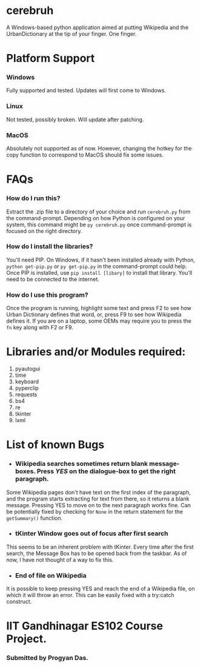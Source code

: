# cerebruh
A Windows-based python application aimed at putting Wikipedia and the UrbanDictionary at the tip of your finger. One finger.

# Platform Support

### Windows
Fully supported and tested. Updates will first come to Windows.

### Linux
Not tested, possibly broken. Will update after patching.

### MacOS
Absolutely not supported as of now. However, changing the hotkey for the copy function to correspond to MacOS should fix some issues.

# FAQs

### How do I run this?
Extract the .zip file to a directory of your choice and run ```cerebruh.py``` from the command-prompt.
Depending on how Python is configured on your system, this command might be ```py cerebruh.py``` once command-prompt is focused on the right directory.

### How do I install the libraries?
You'll need PIP. On Windows, if it hasn't been installed already with Python, ```python get-pip.py``` or ```py get-pip.py``` in the command-prompt could help.
Once PIP is installed, use ```pip install [libary]``` to install that library. You'll need to be connected to the internet.

### How do I use this program?
Once the program is running, highlight some text and press F2 to see how Urban Dictionary defines that word, or, press F9 to see how Wikipedia defines it. If you are on a laptop, some OEMs may require you to press the ```fn``` key along with F2 or F9. 


# Libraries and/or Modules required:
  1. pyautogui
  2. time
  3. keyboard
  4. pyperclip
  5. requests
  6. bs4
  7. re
  8. tkinter
  9. lxml
  
  # List of known Bugs

+ ### Wikipedia searches sometimes return blank message-boxes. Press *YES* on the dialogue-box to get the right paragraph.
Some Wikipedia pages don't have text on the first index of the paragraph, and the program starts extracting for text from there, so it returns a blank message. Pressing YES to move on to the next paragraph works fine. 
 Can be potentially fixed by checking for ```None``` in the return statement for the ```getSummary()``` function.

+ ### tKinter Window goes out of focus after first search
This seems to be an inherent problem with tKinter. Every time after the first search, the Message Box has to be opened back from the taskbar. As of now, I have not thought of a way to fix this.

+ ### End of file on Wikipedia
It is possible to keep pressing YES and reach the end of a Wikipedia file, on which it will throw an error. 
 This can be easily fixed with a try:catch construct.
  
 # IIT Gandhinagar ES102 Course Project.
 ### Submitted by Progyan Das.
 

  
